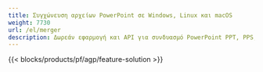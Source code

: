```yaml
---
title: Συγχώνευση αρχείων PowerPoint σε Windows, Linux και macOS
weight: 7730
url: /el/merger
description: Δωρεάν εφαρμογή και API για συνδυασμό PowerPoint PPT, PPS, PPTX, POTX, PPSX, PPTM, PPSM, POTM, ODP & OTP
---
```


{{< blocks/products/pf/agp/feature-solution >}} 

